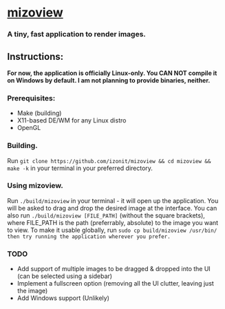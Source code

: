 # [mizoview](https://github.com/izonit/mizoview)
### A tiny, fast application to render images.

## Instructions:
**For now, the application is officially __Linux-only__. You CAN NOT compile it on Windows by default. I am not planning to provide binaries, neither.**

### Prerequisites:
- Make (building)
- X11-based DE/WM for any Linux distro
- OpenGL

### Building.
Run `git clone https://github.com/izonit/mizoview && cd mizoview && make -k` in your terminal in your preferred directory.

### Using mizoview.
Run `./build/mizoview` in your terminal - it will open up the application. You will be asked to drag and drop the desired image at the interface. You can also run `./build/mizoview [FILE_PATH]` (without the square brackets), where FILE_PATH is the path (preferrably, absolute) to the image you want to view. To make it usable globally, run `sudo cp build/mizoview /usr/bin/ then try running the application wherever you prefer.`

### TODO
- Add support of multiple images to be dragged & dropped into the UI (can be selected using a sidebar)
- Implement a fullscreen option (removing all the UI clutter, leaving just the image)
- Add Windows support (Unlikely)
